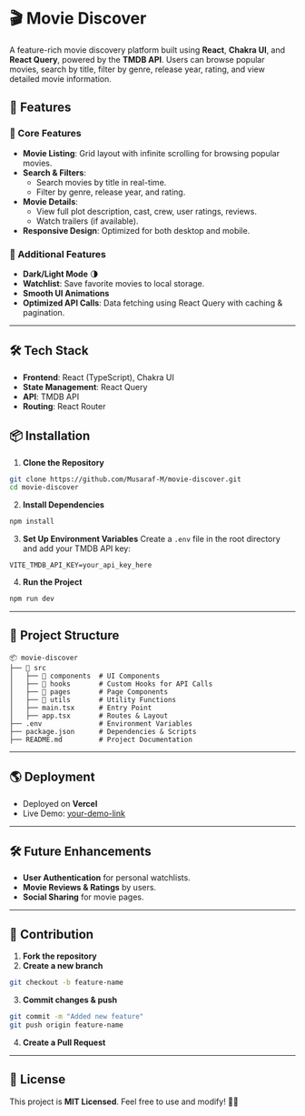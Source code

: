 # 🎬 Movie Discover

A feature-rich movie discovery platform built using **React**, **Chakra UI**, and **React Query**, powered by the **TMDB API**. Users can browse popular movies, search by title, filter by genre, release year, rating, and view detailed movie information.

## 🚀 Features

### 🔹 Core Features
- **Movie Listing**: Grid layout with infinite scrolling for browsing popular movies.
- **Search & Filters**:
  - Search movies by title in real-time.
  - Filter by genre, release year, and rating.
- **Movie Details**:
  - View full plot description, cast, crew, user ratings, reviews.
  - Watch trailers (if available).
- **Responsive Design**: Optimized for both desktop and mobile.

### 🔹 Additional Features
- **Dark/Light Mode** 🌗
- **Watchlist**: Save favorite movies to local storage.
- **Smooth UI Animations**
- **Optimized API Calls**: Data fetching using React Query with caching & pagination.

---

## 🛠️ Tech Stack
- **Frontend**: React (TypeScript), Chakra UI
- **State Management**: React Query
- **API**: TMDB API
- **Routing**: React Router

## 📦 Installation

1. **Clone the Repository**
```sh
git clone https://github.com/Musaraf-M/movie-discover.git
cd movie-discover
```

2. **Install Dependencies**
```sh
npm install
```

3. **Set Up Environment Variables**
Create a `.env` file in the root directory and add your TMDB API key:
```
VITE_TMDB_API_KEY=your_api_key_here
```

4. **Run the Project**
```sh
npm run dev
```

---

## 📂 Project Structure
```
📦 movie-discover
├── 📂 src
│   ├── 📂 components  # UI Components
│   ├── 📂 hooks       # Custom Hooks for API Calls
│   ├── 📂 pages       # Page Components
│   ├── 📂 utils       # Utility Functions
│   ├── main.tsx      # Entry Point
│   ├── app.tsx       # Routes & Layout
├── .env              # Environment Variables
├── package.json      # Dependencies & Scripts
├── README.md         # Project Documentation
```

---

## 🌎 Deployment
- Deployed on **Vercel**
- Live Demo: [your-demo-link](https://your-demo-url.vercel.app)

---

## 🛠️ Future Enhancements
- **User Authentication** for personal watchlists.
- **Movie Reviews & Ratings** by users.
- **Social Sharing** for movie pages.

---

## 🤝 Contribution
1. **Fork the repository**
2. **Create a new branch**
```sh
git checkout -b feature-name
```
3. **Commit changes & push**
```sh
git commit -m "Added new feature"
git push origin feature-name
```
4. **Create a Pull Request**

---

## 📄 License
This project is **MIT Licensed**. Feel free to use and modify! 🎥✨

